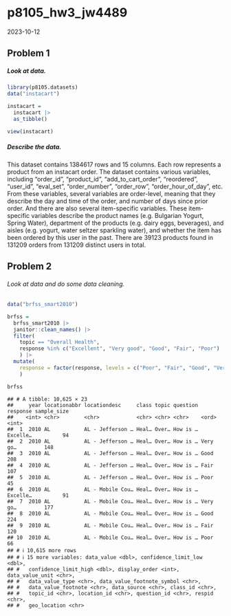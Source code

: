 p8105_hw3_jw4489
================
2023-10-12

## Problem 1

##### Look at data.

``` r
library(p8105.datasets)
data("instacart")

instacart = 
  instacart |> 
  as_tibble()

view(instacart)
```

##### Describe the data.

This dataset contains 1384617 rows and 15 columns. Each row represents a
product from an instacart order. The dataset contains various variables,
including “order_id”, “product_id”, “add_to_cart_order”, “reordered”,
“user_id”, “eval_set”, “order_number”, “order_row”, “order_hour_of_day”,
etc. From these variables, several variables are order-level, meaning
that they describe the day and time of the order, and number of days
since prior order. And there are also several item-specific variables.
These item-specific variables describe the product names (e.g. Bulgarian
Yogurt, Spring Water), department of the products (e.g. dairy eggs,
beverages), and aisles (e.g. yogurt, water seltzer sparkling water), and
whether the item has been ordered by this user in the past. There are
39123 products found in 131209 orders from 131209 distinct users in
total.

## Problem 2

###### Look at data and do some data cleaning.

``` r
data("brfss_smart2010")

brfss = 
  brfss_smart2010 |> 
  janitor::clean_names() |>
  filter(
    topic == "Overall Health",
    response %in% c("Excellent", "Very good", "Good", "Fair", "Poor")
    ) |>
  mutate(
    response = factor(response, levels = c("Poor", "Fair", "Good", "Very good", "Excellent"), ordered = TRUE)
    )

brfss
```

    ## # A tibble: 10,625 × 23
    ##     year locationabbr locationdesc     class topic question response sample_size
    ##    <int> <chr>        <chr>            <chr> <chr> <chr>    <ord>          <int>
    ##  1  2010 AL           AL - Jefferson … Heal… Over… How is … Excelle…          94
    ##  2  2010 AL           AL - Jefferson … Heal… Over… How is … Very go…         148
    ##  3  2010 AL           AL - Jefferson … Heal… Over… How is … Good             208
    ##  4  2010 AL           AL - Jefferson … Heal… Over… How is … Fair             107
    ##  5  2010 AL           AL - Jefferson … Heal… Over… How is … Poor              45
    ##  6  2010 AL           AL - Mobile Cou… Heal… Over… How is … Excelle…          91
    ##  7  2010 AL           AL - Mobile Cou… Heal… Over… How is … Very go…         177
    ##  8  2010 AL           AL - Mobile Cou… Heal… Over… How is … Good             224
    ##  9  2010 AL           AL - Mobile Cou… Heal… Over… How is … Fair             120
    ## 10  2010 AL           AL - Mobile Cou… Heal… Over… How is … Poor              66
    ## # ℹ 10,615 more rows
    ## # ℹ 15 more variables: data_value <dbl>, confidence_limit_low <dbl>,
    ## #   confidence_limit_high <dbl>, display_order <int>, data_value_unit <chr>,
    ## #   data_value_type <chr>, data_value_footnote_symbol <chr>,
    ## #   data_value_footnote <chr>, data_source <chr>, class_id <chr>,
    ## #   topic_id <chr>, location_id <chr>, question_id <chr>, respid <chr>,
    ## #   geo_location <chr>
